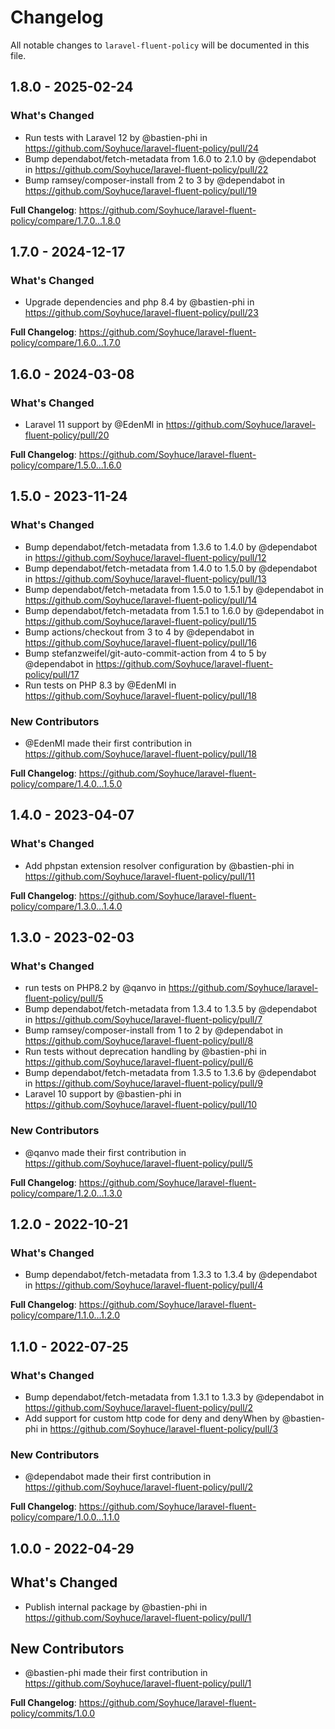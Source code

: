 # Changelog

All notable changes to `laravel-fluent-policy` will be documented in this file.

## 1.8.0 - 2025-02-24

### What's Changed

* Run tests with Laravel 12 by @bastien-phi in https://github.com/Soyhuce/laravel-fluent-policy/pull/24
* Bump dependabot/fetch-metadata from 1.6.0 to 2.1.0 by @dependabot in https://github.com/Soyhuce/laravel-fluent-policy/pull/22
* Bump ramsey/composer-install from 2 to 3 by @dependabot in https://github.com/Soyhuce/laravel-fluent-policy/pull/19

**Full Changelog**: https://github.com/Soyhuce/laravel-fluent-policy/compare/1.7.0...1.8.0

## 1.7.0 - 2024-12-17

### What's Changed

* Upgrade dependencies and php 8.4 by @bastien-phi in https://github.com/Soyhuce/laravel-fluent-policy/pull/23

**Full Changelog**: https://github.com/Soyhuce/laravel-fluent-policy/compare/1.6.0...1.7.0

## 1.6.0 - 2024-03-08

### What's Changed

* Laravel 11 support by @EdenMl in https://github.com/Soyhuce/laravel-fluent-policy/pull/20

**Full Changelog**: https://github.com/Soyhuce/laravel-fluent-policy/compare/1.5.0...1.6.0

## 1.5.0 - 2023-11-24

### What's Changed

- Bump dependabot/fetch-metadata from 1.3.6 to 1.4.0 by @dependabot in https://github.com/Soyhuce/laravel-fluent-policy/pull/12
- Bump dependabot/fetch-metadata from 1.4.0 to 1.5.0 by @dependabot in https://github.com/Soyhuce/laravel-fluent-policy/pull/13
- Bump dependabot/fetch-metadata from 1.5.0 to 1.5.1 by @dependabot in https://github.com/Soyhuce/laravel-fluent-policy/pull/14
- Bump dependabot/fetch-metadata from 1.5.1 to 1.6.0 by @dependabot in https://github.com/Soyhuce/laravel-fluent-policy/pull/15
- Bump actions/checkout from 3 to 4 by @dependabot in https://github.com/Soyhuce/laravel-fluent-policy/pull/16
- Bump stefanzweifel/git-auto-commit-action from 4 to 5 by @dependabot in https://github.com/Soyhuce/laravel-fluent-policy/pull/17
- Run tests on PHP 8.3 by @EdenMl in https://github.com/Soyhuce/laravel-fluent-policy/pull/18

### New Contributors

- @EdenMl made their first contribution in https://github.com/Soyhuce/laravel-fluent-policy/pull/18

**Full Changelog**: https://github.com/Soyhuce/laravel-fluent-policy/compare/1.4.0...1.5.0

## 1.4.0 - 2023-04-07

### What's Changed

- Add phpstan extension resolver configuration by @bastien-phi in https://github.com/Soyhuce/laravel-fluent-policy/pull/11

**Full Changelog**: https://github.com/Soyhuce/laravel-fluent-policy/compare/1.3.0...1.4.0

## 1.3.0 - 2023-02-03

### What's Changed

- run tests on PHP8.2 by @qanvo in https://github.com/Soyhuce/laravel-fluent-policy/pull/5
- Bump dependabot/fetch-metadata from 1.3.4 to 1.3.5 by @dependabot in https://github.com/Soyhuce/laravel-fluent-policy/pull/7
- Bump ramsey/composer-install from 1 to 2 by @dependabot in https://github.com/Soyhuce/laravel-fluent-policy/pull/8
- Run tests without deprecation handling by @bastien-phi in https://github.com/Soyhuce/laravel-fluent-policy/pull/6
- Bump dependabot/fetch-metadata from 1.3.5 to 1.3.6 by @dependabot in https://github.com/Soyhuce/laravel-fluent-policy/pull/9
- Laravel 10 support by @bastien-phi in https://github.com/Soyhuce/laravel-fluent-policy/pull/10

### New Contributors

- @qanvo made their first contribution in https://github.com/Soyhuce/laravel-fluent-policy/pull/5

**Full Changelog**: https://github.com/Soyhuce/laravel-fluent-policy/compare/1.2.0...1.3.0

## 1.2.0 - 2022-10-21

### What's Changed

- Bump dependabot/fetch-metadata from 1.3.3 to 1.3.4 by @dependabot in https://github.com/Soyhuce/laravel-fluent-policy/pull/4

**Full Changelog**: https://github.com/Soyhuce/laravel-fluent-policy/compare/1.1.0...1.2.0

## 1.1.0 - 2022-07-25

### What's Changed

- Bump dependabot/fetch-metadata from 1.3.1 to 1.3.3 by @dependabot in https://github.com/Soyhuce/laravel-fluent-policy/pull/2
- Add support for custom http code for deny and denyWhen by @bastien-phi in https://github.com/Soyhuce/laravel-fluent-policy/pull/3

### New Contributors

- @dependabot made their first contribution in https://github.com/Soyhuce/laravel-fluent-policy/pull/2

**Full Changelog**: https://github.com/Soyhuce/laravel-fluent-policy/compare/1.0.0...1.1.0

## 1.0.0 - 2022-04-29

## What's Changed

- Publish internal package by @bastien-phi in https://github.com/Soyhuce/laravel-fluent-policy/pull/1

## New Contributors

- @bastien-phi made their first contribution in https://github.com/Soyhuce/laravel-fluent-policy/pull/1

**Full Changelog**: https://github.com/Soyhuce/laravel-fluent-policy/commits/1.0.0
